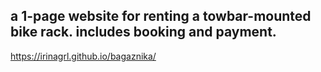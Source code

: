 ## a 1-page website for renting a towbar-mounted bike rack. includes booking and payment.

https://irinagrl.github.io/bagaznika/
